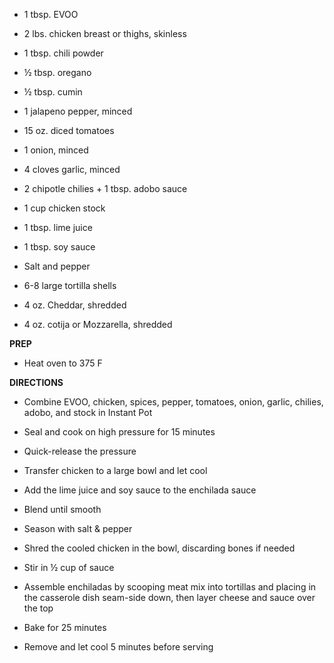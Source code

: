 -   1 tbsp. EVOO

-   2 lbs. chicken breast or thighs, skinless

-   1 tbsp. chili powder

-   ½ tbsp. oregano

-   ½ tbsp. cumin

-   1 jalapeno pepper, minced

-   15 oz. diced tomatoes

-   1 onion, minced

-   4 cloves garlic, minced

-   2 chipotle chilies + 1 tbsp. adobo sauce

-   1 cup chicken stock

-   1 tbsp. lime juice

-   1 tbsp. soy sauce

-   Salt and pepper

-   6-8 large tortilla shells

-   4 oz. Cheddar, shredded

-   4 oz. cotija or Mozzarella, shredded

**PREP**

-   Heat oven to 375 F

**DIRECTIONS**

-   Combine EVOO, chicken, spices, pepper, tomatoes, onion, garlic,
    chilies, adobo, and stock in Instant Pot

-   Seal and cook on high pressure for 15 minutes

-   Quick-release the pressure

-   Transfer chicken to a large bowl and let cool

-   Add the lime juice and soy sauce to the enchilada sauce

-   Blend until smooth

-   Season with salt & pepper

-   Shred the cooled chicken in the bowl, discarding bones if needed

-   Stir in ½ cup of sauce

-   Assemble enchiladas by scooping meat mix into tortillas and placing
    in the casserole dish seam-side down, then layer cheese and sauce
    over the top

-   Bake for 25 minutes

-   Remove and let cool 5 minutes before serving
